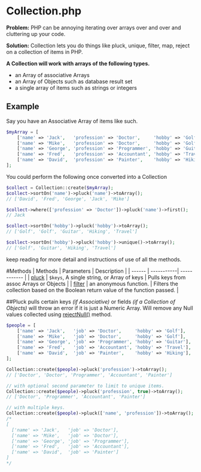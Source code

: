 # Collection.php
**Problem:** PHP can be annoying iterating over arrays over and over and cluttering up your code.

**Solution:** Collection lets you do things like pluck, unique, filter, map, reject on a collection of items in PHP.

**A Collection will work with arrays of the following types.**

- an Array of associative Arrays
- an Array of Objects such as database result set
- a single array of items such as strings or integers

## Example
Say you have an Associative Array of items like such. 

````PHP
$myArray = [
	['name' => 'Jack',   'profession' => 'Doctor',     'hobby' => 'Golf'], 
	['name' => 'Mike',   'profession' => 'Doctor',     'hobby' => 'Golf'], 
	['name' => 'George', 'profession' => 'Programmer', 'hobby' => 'Guitar'],
	['name' => 'Fred',   'profession' => 'Accountant', 'hobby' => 'Travel'],
	['name' => 'David',  'profession' => 'Painter',    'hobby' => 'Hiking'],
];
````

You could perform the following once converted into a Collection

````PHP
$collect = Collection::create($myArray);
$collect->sortOn('name')->pluck('name')->toArray();
// ['David', 'Fred', 'George', 'Jack', 'Mike']

$collect->where(['profession' => 'Doctor'])->pluck('name')->first();
// Jack

$collect->sortOn('hobby')->pluck('hobby')->toArray();
// ['Golf', 'Golf', 'Guitar', 'Hiking', 'Travel']

$collect->sortOn('hobby')->pluck('hobby')->unique()->toArray();
// ['Golf', 'Guitar', 'Hiking', 'Travel']
````

keep reading for more detail and instructions of use of all the methods.



#Methods
| Methods | Parameters | Description  |
| ------  | -----------| ------------ |
| [pluck](#pluck) | ```$keys```, A single string, or Array of keys | Pulls keys from assoc Arrays or Objects |
| [filter](#filter) | an anonymous function. | Filters the collection based on the Boolean return value of the function passed. |


##Pluck
pulls certain keys _(if Associative)_ or fields _(if a Collection of Objects)_
will throw an error if it is just a Numeric Array. Will remove any Null values collected using [rejectNull()](#rejectNull) method.

````php
$people = [
	['name' => 'Jack',   'job' => 'Doctor',     'hobby' => 'Golf'], 
	['name' => 'Mike',   'job' => 'Doctor',     'hobby' => 'Golf'], 
	['name' => 'George', 'job' => 'Programmer', 'hobby' => 'Guitar'],
	['name' => 'Fred',   'job' => 'Accountant', 'hobby' => 'Travel'],
	['name' => 'David',  'job' => 'Painter',    'hobby' => 'Hiking'],
];

Collection::create($people)->pluck('profession')->toArray();
// ['Doctor', 'Doctor', 'Programmer', 'Accountant', 'Painter']

// with optional second parameter to limit to unique items.
Collection::create($people)->pluck('profession', true)->toArray();
// ['Doctor', 'Programmer', 'Accountant', 'Painter']

// with multiple keys.
Collection::create($people)->pluck(['name', 'profession'])->toArray();
/*
[
  ['name' => 'Jack',   'job' => 'Doctor'],
  ['name' => 'Mike',   'job' => 'Doctor'],
  ['name' => 'George', 'job' => 'Programmer'],
  ['name' => 'Fred',   'job' => 'Accountant'],
  ['name' => 'David',  'job' => 'Painter']     
]
*/
````



